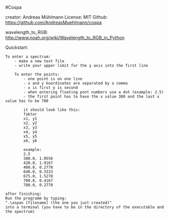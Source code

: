 #Cospa

creator: Andreas Mühlmann
License: MIT
Github: https://github.com/AndreasMuehlmann/cospa

wavelength_to_RGB: http://www.noah.org/wiki/Wavelength_to_RGB_in_Python

Quickstart:

    To enter a spectrum:
        - make a new text file
        - write your upper limit for the y axis into the first line

        To enter the points:
            - one point is on one line
            - x and y koordinates are separated by a comma
            - x is first y is second
            - when entering floating pont numbers use a dot (example: 2.5)
            - the first point has to have the x value 380 and the last x value has to be 780

            it should look like this:
            faktor
            x1, y1
            x2, y2
            x3, y3
            x4, y4
            x5, y5
            x6, y6

            example:
            2.5
            380.0, 1.0556
            420.0, 1.9167
            460.0, 0.2778
            640.0, 0.3333
            675.0, 1.5278
            700.0, 0.4167
            780.0, 0.2778

    after finishing:
    Run the programm by typing:
    ".\aspan [filename] (the one you just created)"
    into a terminal (you have to be in the directory of the executable and the spectrum)